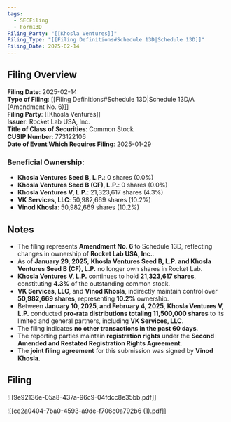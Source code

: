 ```yaml
---
tags:
  - SECFiling
  - Form13D
Filing_Party: "[[Khosla Ventures]]"
Filing_Type: "[[Filing Definitions#Schedule 13D|Schedule 13D]]"
Filing_Date: 2025-02-14  
---
```

## Filing Overview

**Filing Date**: 2025-02-14  
**Type of Filing**: [[Filing Definitions#Schedule 13D|Schedule 13D/A (Amendment No. 6)]]  
**Filing Party**: [[Khosla Ventures]]  
**Issuer**: Rocket Lab USA, Inc.  
**Title of Class of Securities**: Common Stock  
**CUSIP Number**: 773122106  
**Date of Event Which Requires Filing**: 2025-01-29  

### Beneficial Ownership:
- **Khosla Ventures Seed B, L.P.**: 0 shares (0.0%)
- **Khosla Ventures Seed B (CF), L.P.**: 0 shares (0.0%)
- **Khosla Ventures V, L.P.**: 21,323,617 shares (4.3%)
- **VK Services, LLC**: 50,982,669 shares (10.2%)
- **Vinod Khosla**: 50,982,669 shares (10.2%)


## Notes

- The filing represents **Amendment No. 6** to Schedule 13D, reflecting changes in ownership of **Rocket Lab USA, Inc.**.
- As of **January 29, 2025**, **Khosla Ventures Seed B, L.P. and Khosla Ventures Seed B (CF), L.P.** no longer own shares in Rocket Lab.
- **Khosla Ventures V, L.P.** continues to hold **21,323,617 shares**, constituting **4.3%** of the outstanding common stock.
- **VK Services, LLC**, and **Vinod Khosla**, indirectly maintain control over **50,982,669 shares**, representing **10.2%** ownership.
- Between **January 10, 2025, and February 4, 2025**, **Khosla Ventures V, L.P.** conducted **pro-rata distributions totaling 11,500,000 shares** to its limited and general partners, including **VK Services, LLC**.
- The filing indicates **no other transactions in the past 60 days**.
- The reporting parties maintain **registration rights** under the **Second Amended and Restated Registration Rights Agreement**.
- The **joint filing agreement** for this submission was signed by **Vinod Khosla**.



## Filing

![[9e92136e-05a8-437a-96c9-04fdcc8e35bb.pdf]]

![[ce2a0404-7ba0-4593-a9de-f706c0a792b6 (1).pdf]]